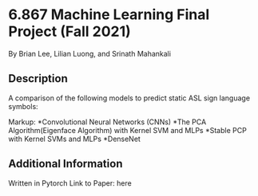 # 6.867 Machine Learning Final Project (Fall 2021)
By Brian Lee, Lilian Luong, and Srinath Mahankali

## Description
A comparison of the following models to predict static ASL sign language symbols:

Markup: *Convolutional Neural Networks (CNNs)
        *The PCA Algorithm(Eigenface Algorithm) with Kernel SVM and MLPs
        *Stable PCP with Kernel SVMs and MLPs
        *DenseNet

## Additional Information
Written in Pytorch
Link to Paper: here